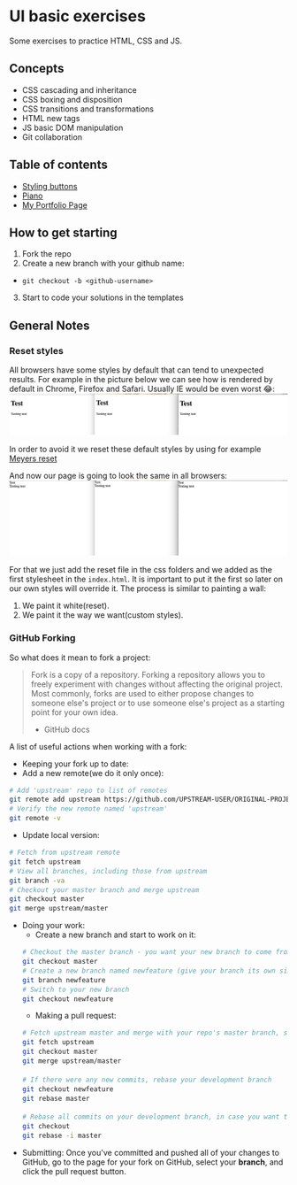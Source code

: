 # UI basic exercises
Some exercises to practice HTML, CSS and JS.

## Concepts
* CSS cascading and inheritance
* CSS boxing and disposition
* CSS transitions and transformations
* HTML new tags
* JS basic DOM manipulation
* Git collaboration

## Table of contents
* [Styling buttons](./styledButton) 
* [Piano](./piano)
* [My Portfolio Page](./profilePage)

## How to get starting
1. Fork the repo
2. Create a new branch with your github name:
  * `git checkout -b <github-username>`
3. Start to code your solutions in the templates

## General Notes
### Reset styles
All browsers have some styles by default that can tend to unexpected results. For example in the picture below we can see how is rendered by default in Chrome, Firefox and Safari. Usually IE would be even worst 😂:
![Comparing Chrome, Firefox and Safari](comparison.png)

In order to avoid it we reset these default styles by using for example [Meyers reset](http://meyerweb.com/eric/tools/css/reset/)

And now our page is going to look the same in all browsers:
![Comparision after reset](comparisionAfterReset.png)

For that we just add the reset file in the css folders and we added as the first stylesheet in the `index.html`. It is important to put it the first so later on our own styles will override it. 
The process is similar to painting a wall:
1. We paint it white(reset).
2. We paint it the way we want(custom styles).


### GitHub Forking
So what does it mean to fork a project:
> Fork is a copy of a repository. Forking a repository allows you to freely experiment with changes without affecting the original project. Most commonly, forks are used to either propose changes to someone else's project or to use someone else's project as a starting point for your own idea. 
> - GitHub docs

A list of useful actions when working with a fork:
 * Keeping your fork up to date:
  * Add a new remote(we do it only once):
  ```bash
  # Add 'upstream' repo to list of remotes
  git remote add upstream https://github.com/UPSTREAM-USER/ORIGINAL-PROJECT.git
  # Verify the new remote named 'upstream'
  git remote -v
  ```
  * Update local version:
  ```bash
  # Fetch from upstream remote
  git fetch upstream
  # View all branches, including those from upstream
  git branch -va
  # Checkout your master branch and merge upstream
  git checkout master
  git merge upstream/master
  ```
* Doing your work:
  * Create a new branch and start to work on it:
  ```bash
  # Checkout the master branch - you want your new branch to come from master
  git checkout master
  # Create a new branch named newfeature (give your branch its own simple informative name)
  git branch newfeature
  # Switch to your new branch
  git checkout newfeature
  ```
  * Making a pull request:
  ```bash
  # Fetch upstream master and merge with your repo's master branch, same as before to update your local forked version
  git fetch upstream
  git checkout master
  git merge upstream/master

  # If there were any new commits, rebase your development branch
  git checkout newfeature
  git rebase master

  # Rebase all commits on your development branch, in case you want to squash some of your small commits into bigger ones 
  git checkout 
  git rebase -i master
  ```
* Submitting: Once you've committed and pushed all of your changes to GitHub, go to the page for your fork on GitHub, select your **branch**, and click the pull request button.
